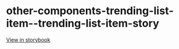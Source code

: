 # other-components-trending-list-item--trending-list-item-story

[View in storybook](https://raw.githack.com/Independent-Digital-News-and-Media-Ltd/indy100-pwamp-sb/PR-405-sb/index.html?path=/story/other-components-trending-list-item--trending-list-item-story)
